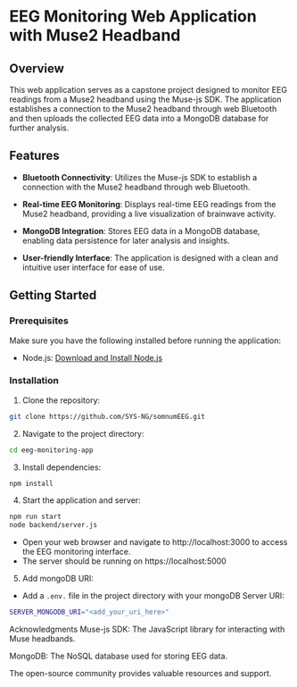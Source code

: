 # EEG Monitoring Web Application with Muse2 Headband

## Overview

This web application serves as a capstone project designed to monitor EEG readings from a Muse2 headband using the Muse-js SDK. The application establishes a connection to the Muse2 headband through web Bluetooth and then uploads the collected EEG data into a MongoDB database for further analysis.

## Features

- **Bluetooth Connectivity**: Utilizes the Muse-js SDK to establish a connection with the Muse2 headband through web Bluetooth.

- **Real-time EEG Monitoring**: Displays real-time EEG readings from the Muse2 headband, providing a live visualization of brainwave activity.

- **MongoDB Integration**: Stores EEG data in a MongoDB database, enabling data persistence for later analysis and insights.

- **User-friendly Interface**: The application is designed with a clean and intuitive user interface for ease of use.

## Getting Started

### Prerequisites

Make sure you have the following installed before running the application:

- Node.js: [Download and Install Node.js](https://nodejs.org/)

### Installation

1. Clone the repository:

 ```bash
 git clone https://github.com/SYS-NG/somnumEEG.git
 ```
   
2. Navigate to the project directory:

```bash
cd eeg-monitoring-app
```

3. Install dependencies:

```bash
npm install
```

4. Start the application and server:
```bash
npm run start
node backend/server.js
```

- Open your web browser and navigate to http://localhost:3000 to access the EEG monitoring interface.
- The server should be running on https://localhost:5000

5. Add mongoDB URI:
- Add a `.env.` file in the project directory with your mongoDB Server URI:
```bash
SERVER_MONGODB_URI="<add_your_uri_here>"
```
Acknowledgments
Muse-js SDK: The JavaScript library for interacting with Muse headbands.

MongoDB: The NoSQL database used for storing EEG data.

The open-source community provides valuable resources and support.
